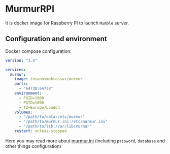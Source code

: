 # MurmurRPI

It is docker image for Raspberry PI to launch `Mumble` server.

## Configuration and environment

Docker compose configuration:

```yaml
version: "3.4"

services:
  murmur:
    image: insanusmokrassar/murmur
    ports:
      - "64738:64738"
    environment:
      - PUID=1000
      - PGID=1000
      - TZ=Europe/London
    volumes:
      - "/path/to/data:/etc/murmur"
      - "/path/to/murmur.ini:/etc/murmur.ini"
      - "/path/to/lib:/var/lib/murmur"
    restart: unless-stopped

```

Here you may read more about [murmur.ini](https://wiki.mumble.info/wiki/Murmur.ini) (including `password`, `database` and other things configuration)
